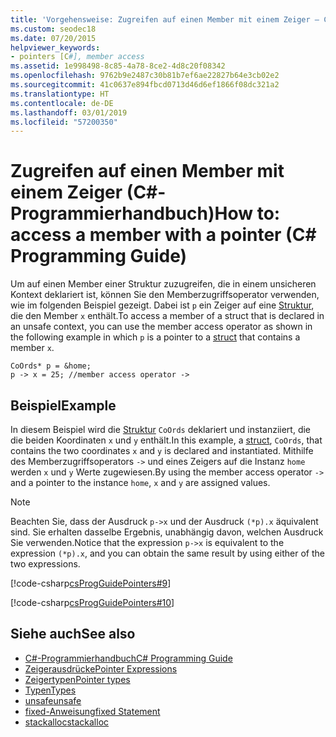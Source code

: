 ```yaml
---
title: 'Vorgehensweise: Zugreifen auf einen Member mit einem Zeiger – C#-Programmierhandbuch'
ms.custom: seodec18
ms.date: 07/20/2015
helpviewer_keywords:
- pointers [C#], member access
ms.assetid: 1e998498-8c85-4a78-8ce2-4d8c20f08342
ms.openlocfilehash: 9762b9e2487c30b81b7ef6ae22827b64e3cb02e2
ms.sourcegitcommit: 41c0637e894fbcd0713d46d6ef1866f08dc321a2
ms.translationtype: HT
ms.contentlocale: de-DE
ms.lasthandoff: 03/01/2019
ms.locfileid: "57200350"
---
```

# <a name="how-to-access-a-member-with-a-pointer-c-programming-guide"></a><span data-ttu-id="cb810-102">Zugreifen auf einen Member mit einem Zeiger (C#-Programmierhandbuch)</span><span class="sxs-lookup"><span data-stu-id="cb810-102">How to: access a member with a pointer (C# Programming Guide)</span></span>
<span data-ttu-id="cb810-103">Um auf einen Member einer Struktur zuzugreifen, die in einem unsicheren Kontext deklariert ist, können Sie den Memberzugriffsoperator verwenden, wie im folgenden Beispiel gezeigt. Dabei ist `p` ein Zeiger auf eine [Struktur](../../../csharp/language-reference/keywords/struct.md), die den Member `x` enthält.</span><span class="sxs-lookup"><span data-stu-id="cb810-103">To access a member of a struct that is declared in an unsafe context, you can use the member access operator as shown in the following example in which `p` is a pointer to a [struct](../../../csharp/language-reference/keywords/struct.md) that contains a member `x`.</span></span>  
  
```  
CoOrds* p = &home;  
p -> x = 25; //member access operator ->  
```  
  
## <a name="example"></a><span data-ttu-id="cb810-104">Beispiel</span><span class="sxs-lookup"><span data-stu-id="cb810-104">Example</span></span>  
 <span data-ttu-id="cb810-105">In diesem Beispiel wird die [Struktur](../../../csharp/language-reference/keywords/struct.md) `CoOrds` deklariert und instanziiert, die die beiden Koordinaten `x` und `y` enthält.</span><span class="sxs-lookup"><span data-stu-id="cb810-105">In this example, a [struct](../../../csharp/language-reference/keywords/struct.md), `CoOrds`, that contains the two coordinates `x` and `y` is declared and instantiated.</span></span> <span data-ttu-id="cb810-106">Mithilfe des Memberzugriffsoperators `->` und eines Zeigers auf die Instanz `home` werden `x` und `y` Werte zugewiesen.</span><span class="sxs-lookup"><span data-stu-id="cb810-106">By using the member access operator `->` and a pointer to the instance `home`, `x` and `y` are assigned values.</span></span>  
  
> [!NOTE]
>  <span data-ttu-id="cb810-107">Beachten Sie, dass der Ausdruck `p->x` und der Ausdruck `(*p).x` äquivalent sind. Sie erhalten dasselbe Ergebnis, unabhängig davon, welchen Ausdruck Sie verwenden.</span><span class="sxs-lookup"><span data-stu-id="cb810-107">Notice that the expression `p->x` is equivalent to the expression `(*p).x`, and you can obtain the same result by using either of the two expressions.</span></span>  
  
 [!code-csharp[csProgGuidePointers#9](~/samples/snippets/csharp/VS_Snippets_VBCSharp/csProgGuidePointers/CS/Pointers2.cs#9)]  
  
 [!code-csharp[csProgGuidePointers#10](~/samples/snippets/csharp/VS_Snippets_VBCSharp/csProgGuidePointers/CS/Pointers.cs#10)]  
  
## <a name="see-also"></a><span data-ttu-id="cb810-108">Siehe auch</span><span class="sxs-lookup"><span data-stu-id="cb810-108">See also</span></span>

- [<span data-ttu-id="cb810-109">C#-Programmierhandbuch</span><span class="sxs-lookup"><span data-stu-id="cb810-109">C# Programming Guide</span></span>](../../../csharp/programming-guide/index.md)
- [<span data-ttu-id="cb810-110">Zeigerausdrücke</span><span class="sxs-lookup"><span data-stu-id="cb810-110">Pointer Expressions</span></span>](../../../csharp/programming-guide/unsafe-code-pointers/pointer-expressions.md)
- [<span data-ttu-id="cb810-111">Zeigertypen</span><span class="sxs-lookup"><span data-stu-id="cb810-111">Pointer types</span></span>](../../../csharp/programming-guide/unsafe-code-pointers/pointer-types.md)
- [<span data-ttu-id="cb810-112">Typen</span><span class="sxs-lookup"><span data-stu-id="cb810-112">Types</span></span>](../../../csharp/language-reference/keywords/types.md)
- [<span data-ttu-id="cb810-113">unsafe</span><span class="sxs-lookup"><span data-stu-id="cb810-113">unsafe</span></span>](../../../csharp/language-reference/keywords/unsafe.md)
- [<span data-ttu-id="cb810-114">fixed-Anweisung</span><span class="sxs-lookup"><span data-stu-id="cb810-114">fixed Statement</span></span>](../../../csharp/language-reference/keywords/fixed-statement.md)
- [<span data-ttu-id="cb810-115">stackalloc</span><span class="sxs-lookup"><span data-stu-id="cb810-115">stackalloc</span></span>](../../../csharp/language-reference/keywords/stackalloc.md)
